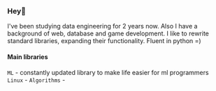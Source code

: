 ### Hey🤟

I've been studying data engineering for 2 years now. Also I have a background of web, database and game development. I like to rewrite standard libraries, expanding their functionality. Fluent in python =)   


#### Main libraries

`ML` - constantly updated library to make life easier for ml programmers   
`Linux` - 
`Algorithms` - 
